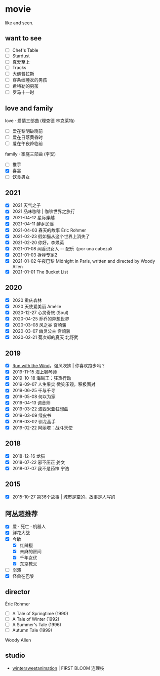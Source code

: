 # movie

like and seen.

## want to see

- [ ] Chef's Table
- [ ] Stardust
- [ ] 真爱至上
- [ ] Tracks
- [ ] 大佛普拉斯
- [ ] 穿条纹睡衣的男孩
- [ ] 希特勒的男孩
- [ ] 罗马十一时

## love and family

love · 爱情三部曲 (理查德 林克莱特)

- [ ] 爱在黎明破晓前
- [ ] 爱在日落黄昏时
- [ ] 爱在午夜降临前

family · 家庭三部曲 (李安)

- [ ] 推手
- [x] 喜宴
- [ ] 饮食男女

## 2021

- [x] 2021 天气之子
- [x] 2021 品味咖啡 | 咖啡世界之旅行
- [x] 2021-04-12 星际穿越
- [x] 2021-04-11 醉乡民谣 
- [x] 2021-04-03 春天的故事 Éric Rohmer
- [x] 2021-02-23 假如猫从这个世界上消失了
- [x] 2021-02-20 你好，李焕英
- [x] 2021-01-08 闻香识女人  -- 配乐《por una cabeza》
- [x] 2021-01-03 拆弹专家2
- [x] 2021-01-02 午夜巴黎 Midnight in Paris, written and directed by Woody Allen
- [x] 2021-01-01 The Bucket List

## 2020

- [x] 2020 重庆森林
- [x] 2020 天使爱美丽 Amélie
- [x] 2020-12-27 心灵奇旅 (Soul)
- [x] 2020-04-25 乔乔的异想世界
- [x] 2020-03-08 风之谷 宫崎骏
- [x] 2020-03-07 幽灵公主 宫崎骏
- [x] 2020-02-21 菊次郎的夏天 北野武

## 2019

- [x] [Run with the Wind](https://en.wikipedia.org/wiki/Run_with_the_Wind)，强风吹拂 | 你喜欢跑步吗？
- [x] 2019-11-15 海上钢琴师
- [x] 2019-10-18 海贼王：狂热行动
- [x] 2019-09-07 人生果实
  微笑乐观，积极面对
- [x] 2019-06-25 千与千寻
- [x] 2019-05-08 何以为家
- [x] 2019-04-13 调音师
- [x] 2019-03-22 波西米亚狂想曲
- [x] 2019-03-09 绿皮书
- [x] 2019-03-02 驯龙高手
- [x] 2019-02-22 阿丽塔：战斗天使

## 2018

- [x] 2018-12-16 龙猫 
- [x] 2018-07-22 邪不压正 姜文
- [x] 2018-07-07 我不是药神 宁浩

## 2015

- [x] 2015-10-27 第36个故事 | 城市是空的，故事是人写的

## 阿丛超推荐

- [x] 爱 · 死亡 · 机器人
- [x] 鲜花大战
- [x] 今敏
  - [x] 红辣椒
  - [x] 未麻的房间
  - [x] 千年女优
  - [x] 东京教父
- [ ] 崩溃
- [x] 怪兽在巴黎

## director

Éric Rohmer
  - [ ] A Tale of Springtime (1990)
  - [ ] A Tale of Winter (1992)
  - [ ] A Summer's Tale (1996)
  - [ ] Autumn Tale (1999)

Woody Allen

## studio

* [wintersweetanimation](http://wintersweetanimation.com/) | FIRST BLOOM 连理枝

